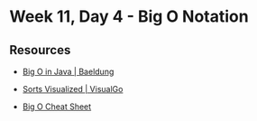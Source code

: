 # Week 11, Day 4 - Big O Notation

## Resources

- [Big O in Java | Baeldung](https://www.baeldung.com/java-algorithm-complexity)
  
- [Sorts Visualized | VisualGo](https://visualgo.net/en/sorting)

- [Big O Cheat Sheet](https://www.bigocheatsheet.com/)